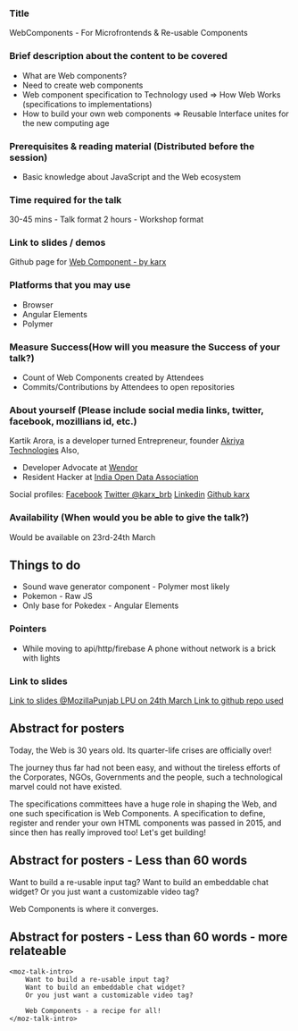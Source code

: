 ### Title
WebComponents - For Microfrontends & Re-usable Components

### Brief description about the content to be covered
* What are Web components?
* Need to create web components
* Web component specification to Technology used => How Web Works (specifications to implementations)
* How to build your own web components => Reusable Interface unites for the new computing age

### Prerequisites & reading material (Distributed before the session) 
* Basic knowledge about JavaScript and the Web ecosystem

### Time required for the talk
30-45 mins - Talk format
2 hours - Workshop format

### Link to slides / demos
Github page for [Web Component - by karx](https://karx.github.io/WebComponents/)

### Platforms that you may use
* Browser
* Angular Elements 
* Polymer

### Measure Success(How will you measure the Success of your talk?)
* Count of Web Components created by Attendees 
* Commits/Contributions by Attendees to open repositories  

### About yourself (Please include social media links, twitter, facebook, mozillians id, etc.)
Kartik Arora, is a developer turned Entrepreneur, founder [Akriya Technologies](https://akriya.co.in)
Also,
* Developer Advocate at [Wendor](https://wendor.in)
* Resident Hacker at [India Open Data Association](https://indiaopendata.com)

Social profiles:
[Facebook](https://www.facebook.com/karx01)
[Twitter @karx_brb](https://twitter.com/karx_brb)
[Linkedin](https://www.linkedin.com/in/karx01/)
[Github karx](https://github.com/karx)

### Availability (When would you be able to give the talk?) 
Would be available on 23rd-24th March


## Things to do
* Sound wave generator component - Polymer most likely
* Pokemon - Raw JS
* Only base for Pokedex - Angular Elements


### Pointers
* While moving to api/http/firebase
    A phone without network is a brick with lights
    
### Link to slides
[Link to slides @MozillaPunjab LPU on 24th March ](https://slides.com/kaaro/web-componentss)
[Link to github repo used](http://github.com/karx/webcomponents)

## Abstract for posters
Today, the Web is 30 years old. Its quarter-life crises are officially over!

The journey thus far had not been easy, and without the tireless efforts of the Corporates, NGOs, Governments and the people, such a technological marvel could not have existed.

The specifications committees have a huge role in shaping the Web, and one such specification is Web Components. A specification to define, register and render your own HTML components was passed in 2015, and since then has really improved too!
Let's get building!


## Abstract for posters - Less than 60 words

Want to build a re-usable input tag? 
Want to build an embeddable chat widget?
Or you just want a customizable video tag?

Web Components is where it converges. 


## Abstract for posters - Less than 60 words - more relateable 
```
<moz-talk-intro>
    Want to build a re-usable input tag? 
    Want to build an embeddable chat widget?
    Or you just want a customizable video tag?

    Web Components - a recipe for all!
</moz-talk-intro>
```



